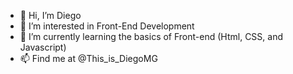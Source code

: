 - 👋 Hi, I’m Diego
- 👀 I’m interested in Front-End Development
- 🌱 I’m currently learning the basics of Front-end (Html, CSS, and Javascript)
- 📫 Find me at @This_is_DiegoMG

<!---
dmg85/dmg85 is a ✨ special ✨ repository because its `README.md` (this file) appears on your GitHub profile.
You can click the Preview link to take a look at your changes.
--->
